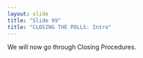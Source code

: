 ```yaml
---
layout: slide
title: "Slide 99"
title: "CLOSING THE POLLS: Intro"
---
```


We will now go through Closing Procedures.
